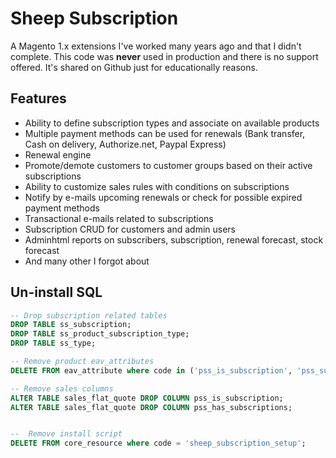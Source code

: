 # Sheep Subscription

A Magento 1.x extensions I've worked many years ago and that I didn't complete. This code was **never** used in production
and there is no support offered. It's shared on Github just for educationally reasons.

## Features

- Ability to define subscription types and associate on available products
- Multiple payment methods can be used for renewals (Bank transfer, Cash on delivery, Authorize.net, Paypal Express)
- Renewal engine 
- Promote/demote customers to customer groups based on their active subscriptions
- Ability to customize sales rules with conditions on subscriptions
- Notify by e-mails upcoming renewals or check for possible expired payment methods
- Transactional e-mails related to subscriptions
- Subscription CRUD for customers and admin users
- Adminhtml reports on subscribers, subscription, renewal forecast, stock forecast
- And many other I forgot about

## Un-install SQL

```sql
-- Drop subscription related tables
DROP TABLE ss_subscription;
DROP TABLE ss_product_subscription_type;
DROP TABLE ss_type;

-- Remove product eav_attributes
DELETE FROM eav_attribute where code in ('pss_is_subscription', 'pss_subscription_type');

-- Remove sales columns
ALTER TABLE sales_flat_quote DROP COLUMN pss_is_subscription;
ALTER TABLE sales_flat_quote DROP COLUMN pss_has_subscriptions;


--  Remove install script
DELETE FROM core_resource where code = 'sheep_subscription_setup';
```